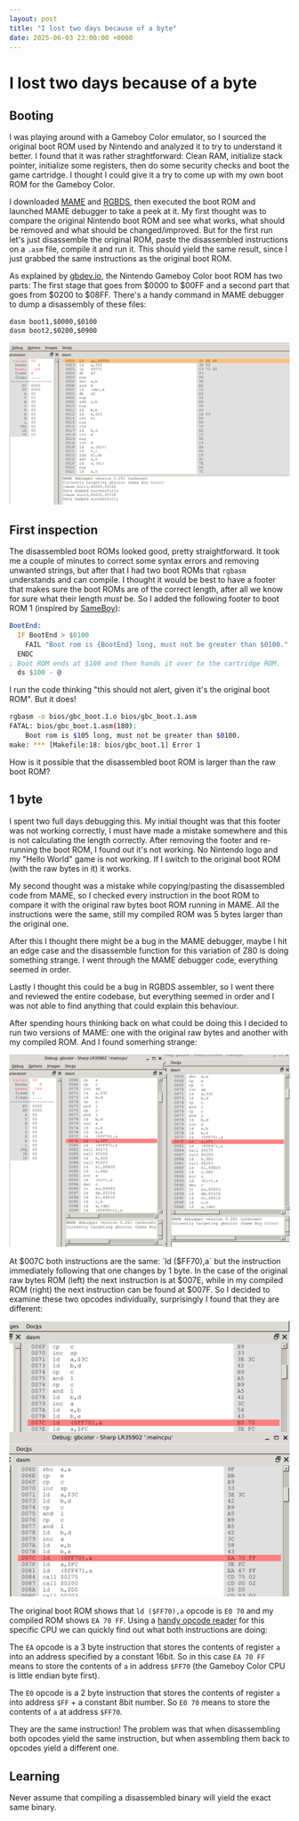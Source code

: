 ```yaml
---
layout: post
title: "I lost two days because of a byte"
date: 2025-06-03 23:00:00 +0000
---
```

# I lost two days because of a byte

## Booting

I was playing around with a Gameboy Color emulator, so I sourced the original boot ROM used by Nintendo and analyzed it to try to understand it better.
I found that it was rather straghtforward: Clean RAM, initialize stack pointer, initialize some registers, then do some security checks and boot the game cartridge.
I thought I could give it a try to come up with my own boot ROM for the Gameboy Color.

I downloaded [MAME](https://github.com/mamedev/mame/tree/master) and [RGBDS](https://github.com/gbdev/rgbds/tree/master), then executed the boot ROM and launched MAME debugger to take a peek at it.
My first thought was to compare the original Nintendo boot ROM and see what works, what should be removed and what should be changed/improved. But for the first run let's just disassemble the original ROM, paste the disassembled instructions on a `.asm` file, compile it and run it.
This should yield the same result, since I just grabbed the same instructions as the original boot ROM.

As explained by [gbdev.io](https://gbdev.io/pandocs), the Nintendo Gameboy Color boot ROM has two parts: The first stage that goes from $0000 to $00FF and a second part that goes from $0200 to $08FF.
There's a handy command in MAME debugger to dump a disassembly of these files:

```
dasm boot1,$0000,$0100
dasm boot2,$0200,$0900
```

![MAME screen with boot ROM disassembly](/assets/img/posts/z80_gbcolor_opcodes/mame_disassembly.png)

## First inspection

The disassembled boot ROMs looked good, pretty straightforward. It took me a couple of minutes to correct some syntax errors and removing unwanted strings, but after that I had two boot ROMs that `rgbasm` understands and can compile.
I thought it would be best to have a footer that makes sure the boot ROMs are of the correct length, after all we know for sure what their length _must_ be. So I added the following footer to boot ROM 1 (inspired by [SameBoy](https://github.com/LIJI32/SameBoy/blob/master/BootROMs/cgb_boot.asm)):

```asm
BootEnd:
  IF BootEnd > $0100
    FAIL "Boot rom is {BootEnd} long, must not be greater than $0100."
  ENDC
; Boot ROM ends at $100 and then hands it over to the cartridge ROM. 
  ds $100 - @
```

I run the code thinking "this should not alert, given it's the original boot ROM". But it does!

```bash
rgbasm -o bios/gbc_boot.1.o bios/gbc_boot.1.asm
FATAL: bios/gbc_boot.1.asm(180):
    Boot rom is $105 long, must not be greater than $0100.
make: *** [Makefile:18: bios/gbc_boot.1] Error 1
```

How is it possible that the disassembled boot ROM is larger than the raw boot ROM?

## 1 byte

I spent two full days debugging this. My initial thought was that this footer was not working correctly, I must have made a mistake somewhere and this is not calculating the length correctly.
After removing the footer and re-running the boot ROM, I found out it's not working. No Nintendo logo and my "Hello World" game is not working. If I switch to the original boot ROM (with the raw bytes in it) it works.

My second thought was a mistake while copying/pasting the disassembled code from MAME, so I checked every instruction in the boot ROM to compare it with the original raw bytes boot ROM running in MAME.
All the instructions were the same, still my compiled ROM was 5 bytes larger than the original one.

After this I thought there might be a bug in the MAME debugger, maybe I hit an edge case and the disassemble function for this variation of Z80 is doing something strange. I went through the MAME debugger code, everything seemed in order.

Lastly I thought this could be a bug in RGBDS assembler, so I went there and reviewed the entire codebase, but everything seemed in order and I was not able to find anything that could explain this behaviour.

After spending hours thinking back on what could be doing this I decided to run two versions of MAME: one with the original raw bytes and another with my compiled ROM. And I found somerhing strange:

![both boot ROMs side by side showing 1 byte difference](/assets/img/posts/z80_gbcolor_opcodes/comparison.png)

At $007C both instructions are the same: `ld ($FF70),a` but the instruction immediately following that one changes by 1 byte. In the case of the original raw bytes ROM (left) the next instruction is at $007E, while in my compiled ROM (right) the next instruction can be found at $007F.
So I decided to examine these two opcodes individually, surprisingly I found that they are different:

![comparing raw opcodes](/assets/img/posts/z80_gbcolor_opcodes/raw_opcode_comparison.png)

The original boot ROM shows that `ld ($FF70),a` opcode is `E0 70` and my compiled ROM shows `EA 70 FF`. Using a [handy opcode reader](https://meganesu.github.io/generate-gb-opcodes/) for this specific CPU we can quickly find out what both instructions are doing:

The `EA` opcode is a 3 byte instruction that stores the contents of register `a` into an address specified by a constant 16bit. So in this case `EA 70 FF` means to store the contents of `a` in address `$FF70` (the Gameboy Color CPU is little endian byte first).

The `E0` opcode is a 2 byte instruction that stores the contents of register `a` into address `$FF` + a constant 8bit number. So `E0 70` means to store the contents of `a` at address `$FF70`.

They are the same instruction! The problem was that when disassembling both opcodes yield the same instruction, but when assembling them back to opcodes yield a different one.

## Learning

Never assume that compiling a disassembled binary will yield the exact same binary.

